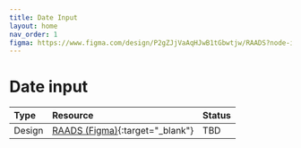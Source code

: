 ```yaml
---
title: Date Input
layout: home
nav_order: 1
figma: https://www.figma.com/design/P2gZJjVaAqHJwB1tGbwtjw/RAADS?node-id=5178-8295&t=DaQuC2pMFYEZZcOO-1
---
```


# Date input

| Type        | Resource          | Status |
|:-------------|:------------------|:------|
| Design           | [RAADS (Figma)]({{page.figma}}){:target="_blank"}  | TBD  |
